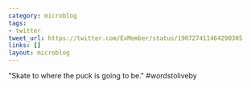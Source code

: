 ```yaml
---
category: microblog
tags:
- twitter
tweet_url: https://twitter.com/ExMember/status/190727411464290305
links: []
layout: microblog
---
```

"Skate to where the puck is going to be." #wordstoliveby
